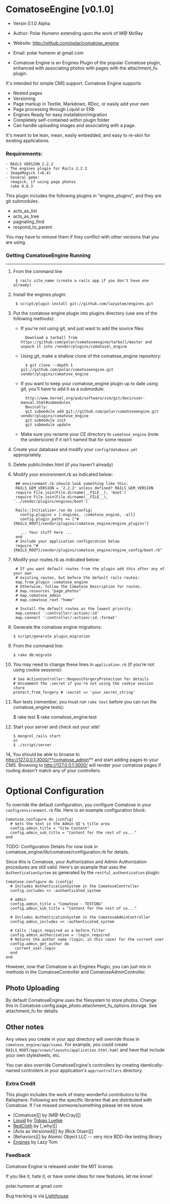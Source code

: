 # ComatoseEngine [v0.1.0]

* Versin 0.1.0 Alpha
* Author: Polar Humenn
          extending upon the work of M@ McRay
* Website: http://github.com/polar/comatose_engine
* Email: polar humenn at gmail com

* Comatose Engine is an Engines Plugin of the popular Comatose
plugin, enhanced with associating photos with pages with
the attachment_fu plugin.

It's intended for simple CMS support. Comatose Engine supports

 * Nested pages
 * Versioning
 * Page markup in Textile, Markdown, RDoc, or easily add your own
 * Page processing through Liquid or ERb
 * Engines Ready for easy installation/migration
 * Completely self-contained within plugin folder
 * Can handle uploading images and associating with a page.

It's meant to be lean, mean, easily embedded, and easy to re-skin for
existing applications.

### Requirements:

	- RAILS VERSION 2.2.2
	- The engines plugin for Rails 2.2.2
	- ImageMagick (>6.4)
	- Several gems:
	  rmagick, if using page photos
	  rake 0.8.3

This plugin includes the following plugins in "engine_plugins", and they
are git submodules.

  * acts_as_list
  * acts_as_tree
  * pagnating_find
  * respond_to_parent

You may have to remove them if they conflict with other versions that you are
using.

### Getting ComatoseEngine Running
--------------------------------
1. From the command line

		$ rails site_name (create a rails app if you don't have one already)

2. Install the engines plugin:

		$ script/plugin install git://github.com/lazyatom/engines.git

3. Put the comatose engine plugin into plugins directory (use one of the following methods):

	* If you're not using git, and just want to add the source files:

			Download a tarball from https://github.com/polar/comatoseengine/tarball/master and unpack it into /vendor/plugins/comatose\_engine

	* Using git, make a shallow clone of the comatose_engine repository:

			$ git clone --depth 1 git://github.com/polar/comatoseengine.git vendor/plugins/comatose_engine

	* If you want to keep your comatose_engine plugin up to date using git, you'll have to add it as a submodule:

			http://www.kernel.org/pub/software/scm/git/docs/user-manual.html#submodules
			Basically:
			git submodule add git://github.com/polar/comatoseengine.git vendor/plugins/comatose_engine
			git submodule init
			git submodule update

	* Make sure you rename your CE directory to `comatose_engine` (note the underscore) if it isn't named that for some reason

4. Create your database and modify your `config/database.yml` appropriately.

5. Delete public/index.html (if you haven't already)

6. Modify your environment.rb as indicated below:

		## environment.rb should look something like this:
		RAILS_GEM_VERSION = '2.2.2' unless defined? RAILS_GEM_VERSION
		require File.join(File.dirname(__FILE__), 'boot')
		require File.join(File.dirname(__FILE__), '../vendor/plugins/engines/boot')

		Rails::Initializer.run do |config|
		  config.plugins = [:engines, :comatose_engine, :all]
		  config.plugin_paths += ["#{RAILS_ROOT}/vendor/plugins/comatose_engine/engine_plugins"]

		  ... Your stuff here ...
		end
		# Include your application configuration below
		require "#{RAILS_ROOT}/vendor/plugins/comatose_engine/engine_config/boot.rb"

7. Modify your routes.rb as indicated below:

		# If you want default routes from the plugin add this after any of your own
        # existing routes, but before the default rails routes:
		map.from_plugin :comatose_engine
        # Otherwise, follow the Comatose Description for routes.
        # map.resources "page_photos"
        # map.comatose_admin
        # map.comatose_root "home"

		# Install the default routes as the lowest priority.
		map.connect ':controller/:action/:id'
		map.connect ':controller/:action/:id.:format'

10. Generate the comatose engine migrations:

		$ script/generate plugin_migration

11. From the command line:

		$ rake db:migrate

12. You may need to change these lines in `application.rb` (if you're not using cookie sessions):

		# See ActionController::RequestForgeryProtection for details
		# Uncomment the :secret if you're not using the cookie session store
		protect_from_forgery # :secret => 'your_secret_string'

13. Run tests (remember, you must run `rake test` before you can run the comatose\_engine tests):

    $ rake test
		$ rake comatose_engine:test

14. Start your server and check out your site!

		$ mongrel_rails start
		or
		$ ./script/server

14, You should be able to browse to http://127.0.0.1:3000/**comatose_admin** and start adding pages to your CMS.
Browsing to http://127.0.0.1:3000/ will render your comatose pages if routing doesn't match any of your controllers.


# Optional Configuration

To override the default configuration, you configure Comatose in
your `config/environment.rb` file. Here is an example
configuration block:

    Comatose.configure do |config|
      # Sets the text in the Admin UI's title area
      config.admin_title = "Site Content"
      config.admin_sub_title = "Content for the rest of us..."
    end

TODO: Configuration Details
For now look in comatose_engine/lib/comatose/configuration.rb for details.

Since this is Comatose, your Authorization and Admin Authorization
procedures are still valid. Here's an example that uses the
`AuthenticationSystem` as generated by the
`restful_authentication` plugin:

    Comatose.configure do |config|
      # Includes AuthenticationSystem in the ComatoseController
      config.includes << :authenticated_system

      # admin
      config.admin_title = "Comatose - TESTING"
      config.admin_sub_title = "Content for the rest of us..."

      # Includes AuthenticationSystem in the ComatoseAdminController
      config.admin_includes << :authenticated_system

      # Calls :login_required as a before_filter
      config.admin_authorization = :login_required
      # Returns the author name (login, in this case) for the current user
      config.admin_get_author do
        current_user.login
      end
    end

However, now that Comatose is an Engines Plugin, you can
just mix in methods in the ComatoseController and ComatoseAdminController.

## Photo Uploading

By default ComatoseEngine uses the filesystem to store photos. Change this in
Comatose.config.page_photo.attachment_fu_options.storage. See attachment_fu
for details.

## Other notes

Any views you create in your app directory will override those in `comatose_engine/app/views`.
For example, you could create `RAILS_ROOT/app/views/layouts/application.html.haml` and have that include your own stylesheets, etc.

You can also override ComatoseEngine's controllers by creating identically-named controllers in your application's `app/controllers` directory.

### Extra Credit

This plugin includes the work of many wonderful contributors to the Railsphere.
Following are the specific libraries that are distributed with Comatose. If I've
missed someone/something please let me know.

 * [Comatose][] by [M@ McCray][]
 * [Liquid][] by [Tobias Luetke][]
 * [RedCloth][] by [_why][]
 * [Acts as Versioned][]  by [Rick Olsen][]
 * [Behaviors][] by Atomic Object LLC -- very nice BDD-like testing library
 * [Engines][] by Lazy Tom

### Feedback

Comatose Engine is released under the MIT license.

If you like it, hate it, or have some ideas for new features, let me know!

polar.humenn at gmail com

[Engines]: http://github.com/lazytom/engines
[Getting Started]: http://comatose.rubyforge.org/getting-started-guide
[Liquid]: http://home.leetsoft.com/liquid
[Tobias Luetke]: http://blog.leetsoft.com
[RedCloth]: http://whytheluckystiff.net/ruby/redcloth

Bug tracking is via [Lighthouse](http://comatoseengine.lighthouseapp.com)